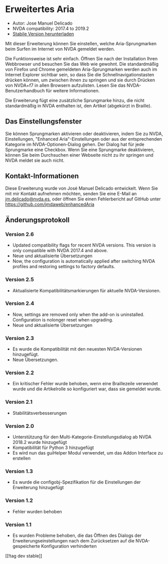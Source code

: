 # Erweitertes Aria #

* Autor: Jose Manuel Delicado
* NVDA compatibility: 2017.4 to 2019.2
* [Stabile Version herunterladen][1]

Mit dieser Erweiterung können Sie einstellen, welche Aria-Sprungmarken beim
Surfen im Internet von NVDA gemeldet werden.

Die Funktionsweise ist sehr einfach. Öffnen Sie nach der Installation Ihren
Webbrowser und besuchen Sie das Web wie gewohnt. Die standardmäßig von
Firefox und Chrome gemeldeten Aria-Sprungmarken werden auch im Internet
Explorer sichtbar sein, so dass Sie die Schnellnavigationstasten drücken
können, um zwischen ihnen zu springen und sie durch Drücken von NVDA+f7 in
allen Browsern aufzulisten. Lesen Sie das NVDA-Benutzerhandbuch für weitere
Informationen.

Die Erweiterung fügt eine zusätzliche Sprungmarke hinzu, die nicht
standardmäßig in NVDA enthalten ist, den Artikel (abgekürzt in Braille).

## Das Einstellungsfenster

Sie können Sprungmarken aktivieren oder deaktivieren, indem Sie zu NVDA,
Einstellungen, "Enhanced Aria"-Einstellungen oder aus der entsprechenden
Kategorie im NVDA-Optionen-Dialog gehen. Der Dialog hat für jede Sprungmarke
eine Checkbox. Wenn Sie eine Sprungmarke deaktivieren, können Sie beim
Durchsuchen einer Webseite nicht zu ihr springen und NVDA meldet sie auch
nicht.

## Kontakt-Informationen

Diese Erweiterung wurde von José Manuel Delicado entwickelt. Wenn Sie mit
mir Kontakt aufnehmen möchten, senden Sie eine E-Mail an
jm.delicado@nvda.es, oder öffnen Sie einen Fehlerbericht auf GitHub unter
https://github.com/jmdaweb/enhancedAria

## Änderungsprotokoll

### Version 2.6

* Updated compatibility flags for recent NVDA versions. This version is only
  compatible with NVDA 2017.4 and above.
* Neue und aktualisierte Übersetzungen
* Now, the configuration is automatically applied after switching NVDA
  profiles and restoring settings to factory defaults.

### Version 2.5

* Aktualisierte Kompatibilitätsmarkierungen für aktuelle NVDA-Versionen.

### Version 2.4

* Now, settings are removed only when the add-on is
  uninstalled. Configuration is nolonger reset when upgrading.
* Neue und aktualisierte Übersetzungen

### Version 2.3

* Es wurde die Kompatibilität mit den neuesten NVDA-Versionen hinzugefügt.
* Neue Übersetzungen.

### Version 2.2

* Ein kritischer Fehler wurde behoben, wenn eine Braillezeile verwendet
  wurde und die Artikelrolle so konfiguriert war, dass sie gemeldet wurde.

### Version 2.1

* Stabilitätsverbesserungen

### Version 2.0

* Unterstützung für den Multi-Kategorie-Einstellungsdialog ab NVDA 2018.2
  wurde hinzugefügt
* Kompatibilität für Python 3 hinzugefügt
* Es wird nun das guiHelper Modul verwendet, um das Addon Interface zu
  erstellen

### Version 1.3

* Es wurde die configobj-Spezifikation  für die Einstellungen der
  Erweiterung hinzugefügt

### Version 1.2

* Fehler wurden behoben

### Version 1.1

* Es wurden Probleme behoben, die das Öffnen des Dialogs der
  Erweiterungseinstellungen nach dem Zurücksetzen auf die NVDA-gespeicherte
  Konfiguration verhinderten

[[!tag dev stable]]

[1]: https://addons.nvda-project.org/files/get.php?file=earia
